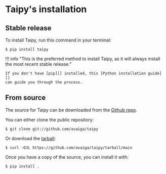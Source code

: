 # Taipy's installation

## Stable release

To install Taipy, run this command in your
terminal:

``` console
$ pip install taipy
```

!!! info "This is the preferred method to install Taipy, as it will always install the most recent stable release."

    If you don't have [pip][] installed, this [Python installation guide][]
    can guide you through the process.

## From source

The source for Taipy can be downloaded from
the [Github repo][].

You can either clone the public repository:

``` console
$ git clone git://github.com/avaiga/taipy
```

Or download the [tarball][]:

``` console
$ curl -OJL https://github.com/avaiga/taipy/tarball/main
```

Once you have a copy of the source, you can install it with:

``` console
$ pip install .
```

  [pip]: https://pip.pypa.io
  [Python installation guide]: http://docs.python-guide.org/en/latest/starting/installation/
  [Github repo]: https://github.com/Avaiga/taipy
  [tarball]: https://github.com/Avaiga/taipy/tarball/main